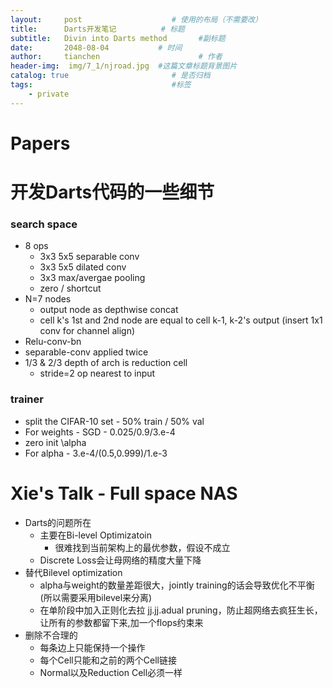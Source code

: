 ```yaml
---
layout:     post                    # 使用的布局（不需要改）
title:      Darts开发笔记          # 标题 
subtitle:   Divin into Darts method       #副标题
date:       2048-08-04           # 时间
author:     tianchen                      # 作者
header-img:  img/7_1/njroad.jpg  #这篇文章标题背景图片  
catalog: true                       # 是否归档
tags:                               #标签
	- private
---
```


# Papers

# 开发Darts代码的一些细节

### search space

* 8 ops
	* 3x3 5x5 separable conv
	* 3x3 5x5 dilated conv
	* 3x3 max/avergae pooling
	* zero / shortcut
* N=7 nodes
	* output node as depthwise concat
	* cell k's 1st and 2nd node are equal to cell k-1, k-2's output (insert 1x1 conv for channel align)
* Relu-conv-bn 
* separable-conv applied twice
* 1/3 & 2/3 depth of arch is reduction cell
	* stride=2 op nearest to input

### trainer

* split the CIFAR-10 set - 50% train / 50% val
* For weights - SGD - 0.025/0.9/3.e-4
* zero init \alpha
* For alpha - 3.e-4/(0.5,0.999)/1.e-3

# Xie's Talk - Full space NAS

* Darts的问题所在
	* 主要在Bi-level Optimizatoin
		* 很难找到当前架构上的最优参数，假设不成立
	* Discrete Loss会让母网络的精度大量下降
* 替代Bilevel optimization
	* alpha与weight的数量差距很大，jointly training的话会导致优化不平衡(所以需要采用bilevel来分离)
	* 在单阶段中加入正则化去拉 
	jj.jj.adual pruning，防止超网络去疯狂生长，让所有的参数都留下来,加一个flops约束来
* 删除不合理的
	* 每条边上只能保持一个操作
	* 每个Cell只能和之前的两个Cell链接
	* Normal以及Reduction Cell必须一样
